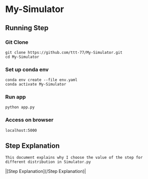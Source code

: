 # My-Simulator
## Running Step
### Git Clone  
```
git clone https://github.com/ttt-77/My-Simulator.git 
cd My-Simulator
```    
### Set up conda env
```
conda env create --file env.yaml 
conda activate My-Simulator
```
### Run app
```
python app.py
```
### Access on browser
```
localhost:5000
```
## Step Explanation
```
This document explains why I choose the value of the step for different distribution in Simulator.py
``` 
|[Step Explanation](/Step Explanation)|
